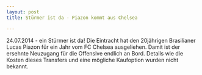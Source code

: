 ```yaml
---
layout: post
title: Stürmer ist da - Piazon kommt aus Chelsea

---
```


24.07.2014 - ein Stürmer ist da! Die Eintracht hat den 20jährigen Brasilianer Lucas Piazon für ein Jahr vom FC Chelsea ausgeliehen. Damit ist der ersehnte Neuzugang für die Offensive endlich an Bord. Details wie die Kosten dieses Transfers und eine mögliche Kaufoption wurden nicht bekannt.


